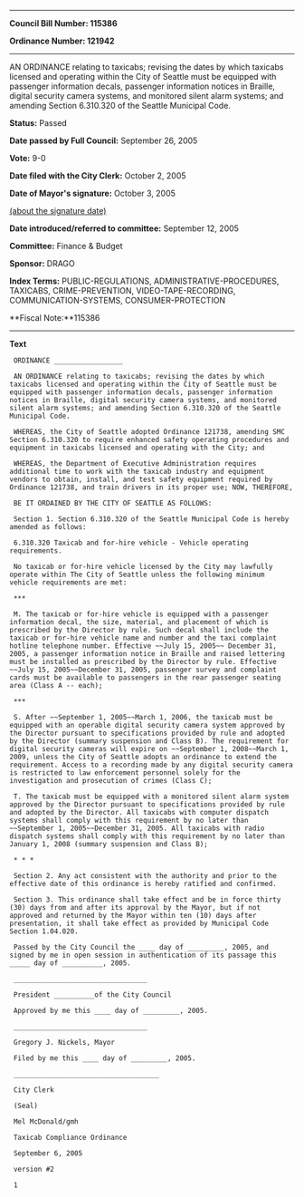 

********

**Council Bill Number: 115386**
   
**Ordinance Number: 121942**
********

 AN ORDINANCE relating to taxicabs; revising the dates by which taxicabs licensed and operating within the City of Seattle must be equipped with passenger information decals, passenger information notices in Braille, digital security camera systems, and monitored silent alarm systems; and amending Section 6.310.320 of the Seattle Municipal Code.

**Status:** Passed
   
**Date passed by Full Council:** September 26, 2005
   
**Vote:** 9-0
   
**Date filed with the City Clerk:** October 2, 2005
   
**Date of Mayor's signature:** October 3, 2005
   
[(about the signature date)](/~public/approvaldate.htm)
   
   
   
**Date introduced/referred to committee:** September 12, 2005
   
**Committee:** Finance & Budget
   
**Sponsor:** DRAGO
   
   
**Index Terms:** PUBLIC-REGULATIONS, ADMINISTRATIVE-PROCEDURES, TAXICABS, CRIME-PREVENTION, VIDEO-TAPE-RECORDING, COMMUNICATION-SYSTEMS, CONSUMER-PROTECTION

**Fiscal Note:**115386

********

**Text**
   
```
 ORDINANCE _________________

 AN ORDINANCE relating to taxicabs; revising the dates by which taxicabs licensed and operating within the City of Seattle must be equipped with passenger information decals, passenger information notices in Braille, digital security camera systems, and monitored silent alarm systems; and amending Section 6.310.320 of the Seattle Municipal Code.

 WHEREAS, the City of Seattle adopted Ordinance 121738, amending SMC Section 6.310.320 to require enhanced safety operating procedures and equipment in taxicabs licensed and operating with the City; and

 WHEREAS, the Department of Executive Administration requires additional time to work with the taxicab industry and equipment vendors to obtain, install, and test safety equipment required by Ordinance 121738, and train drivers in its proper use; NOW, THEREFORE,

 BE IT ORDAINED BY THE CITY OF SEATTLE AS FOLLOWS:

 Section 1. Section 6.310.320 of the Seattle Municipal Code is hereby amended as follows:

 6.310.320 Taxicab and for-hire vehicle - Vehicle operating requirements.

 No taxicab or for-hire vehicle licensed by the City may lawfully operate within The City of Seattle unless the following minimum vehicle requirements are met:

 ***

 M. The taxicab or for-hire vehicle is equipped with a passenger information decal, the size, material, and placement of which is prescribed by the Director by rule. Such decal shall include the taxicab or for-hire vehicle name and number and the taxi complaint hotline telephone number. Effective ~~July 15, 2005~~ December 31, 2005, a passenger information notice in Braille and raised lettering must be installed as prescribed by the Director by rule. Effective ~~July 15, 2005~~December 31, 2005, passenger survey and complaint cards must be available to passengers in the rear passenger seating area (Class A -- each);

 ***

 S. After ~~September 1, 2005~~March 1, 2006, the taxicab must be equipped with an operable digital security camera system approved by the Director pursuant to specifications provided by rule and adopted by the Director (summary suspension and Class B). The requirement for digital security cameras will expire on ~~September 1, 2008~~March 1, 2009, unless the City of Seattle adopts an ordinance to extend the requirement. Access to a recording made by any digital security camera is restricted to law enforcement personnel solely for the investigation and prosecution of crimes (Class C);

 T. The taxicab must be equipped with a monitored silent alarm system approved by the Director pursuant to specifications provided by rule and adopted by the Director. All taxicabs with computer dispatch systems shall comply with this requirement by no later than ~~September 1, 2005~~December 31, 2005. All taxicabs with radio dispatch systems shall comply with this requirement by no later than January 1, 2008 (summary suspension and Class B);

 * * *

 Section 2. Any act consistent with the authority and prior to the effective date of this ordinance is hereby ratified and confirmed.

 Section 3. This ordinance shall take effect and be in force thirty (30) days from and after its approval by the Mayor, but if not approved and returned by the Mayor within ten (10) days after presentation, it shall take effect as provided by Municipal Code Section 1.04.020.

 Passed by the City Council the ____ day of _________, 2005, and signed by me in open session in authentication of its passage this _____ day of __________, 2005.

 _________________________________

 President __________of the City Council

 Approved by me this ____ day of _________, 2005.

 _________________________________

 Gregory J. Nickels, Mayor

 Filed by me this ____ day of _________, 2005.

 ____________________________________

 City Clerk

 (Seal)

 Mel McDonald/gmh

 Taxicab Compliance Ordinance

 September 6, 2005

 version #2

 1

```
